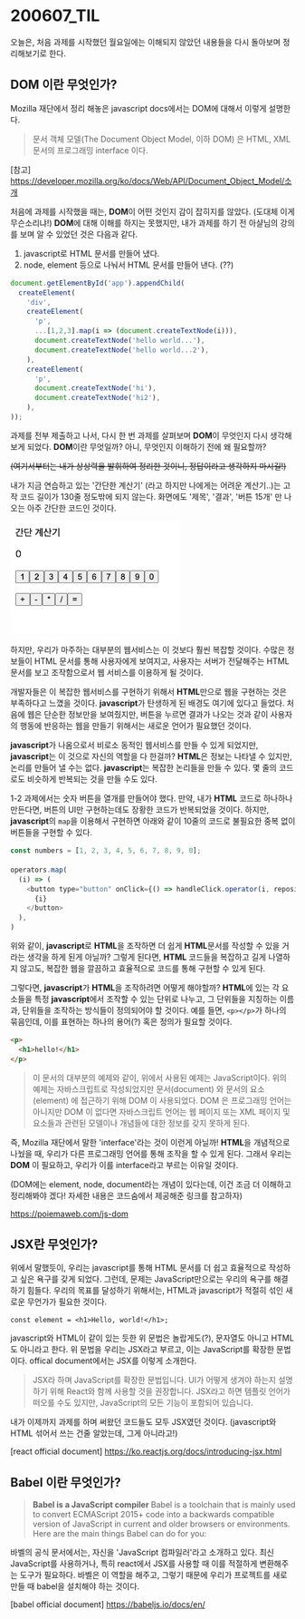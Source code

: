 200607_TIL
===

오늘은, 처음 과제를 시작했던 월요일에는 이해되지 않았던 내용들을 다시 돌아보며 정리해보기로 한다.

DOM 이란 무엇인가?
---
Mozilla 재단에서 정리 해놓은 javascript docs에서는 DOM에 대해서 이렇게 설명한다.
> 문서 객체 모델(The Document Object Model, 이하 DOM) 은 HTML, XML 문서의 프로그래밍 interface 이다. 

[참고]
https://developer.mozilla.org/ko/docs/Web/API/Document_Object_Model/소개

처음에 과제를 시작했을 때는, **DOM**이 어떤 것인지 감이 잡히지를 않았다. (도대체 이게 무슨소리냐!) **DOM**에 대해 이해를 하지는 못했지만, 내가 과제를 하기 전 아샬님의 강의를 보며 알 수 있었던 것은 다음과 같다.

1. javascript로 HTML 문서를 만들어 냈다.
2. node, element 등으로 나눠서 HTML 문서를 만들어 낸다. (??)

```javascript
document.getElementById('app').appendChild(
  createElement(
    'div', 
    createElement(
      'p', 
      ...[1,2,3].map(i => (document.createTextNode(i))),
      document.createTextNode('hello world...'),
      document.createTextNode('hello world...2'),
    ),
    createElement(
      'p', 
      document.createTextNode('hi'),
      document.createTextNode('hi2'),
    ),
));
```

과제를 전부 제출하고 나서, 다시 한 번 과제를 살펴보며 **DOM**이 무엇인지 다시 생각해보게 되었다. **DOM**이란 무엇일까? 아니, 무엇인지 이해하기 전에 왜 필요할까?

~~(여기서부터는 내가 상상력을 발휘하여 정리한 것이니, 정답이라고 생각하지 마시길!)~~


내가 지금 연습하고 있는 '간단한 계산기' (라고 하지만 나에게는 어려운 계산기..)는 고작 코드 길이가 130줄 정도밖에 되지 않는다. 화면에도 '제목', '결과', '버튼 15개' 만 나오는 아주 간단한 코드인 것이다.

<img src = "../images/assignment1-2.png" width="300px">

하지만, 우리가 마주하는 대부분의 웹서비스는 이 것보다 훨씬 복잡할 것이다. 수많은 정보들이 HTML 문서를 통해 사용자에게 보여지고, 사용자는 서버가 전달해주는 HTML 문서를 보고 조작함으로서 웹 서비스를 이용하게 될 것이다.

개발자들은 이 복잡한 웹서비스를 구현하기 위해서 **HTML**만으로 웹을 구현하는 것은 부족하다고 느꼈을 것이다. **javascript**가 탄생하게 된 배경도 여기에 있다고 들었다. 처음에 웹은 단순한 정보만을 보여줬지만, 버튼을 누르면 결과가 나오는 것과 같이 사용자의 행동에 반응하는 웹을 만들기 위해서는 새로운 언어가 필요했던 것이다. 

**javascript**가 나옴으로서 비로소 동적인 웹서비스를 만들 수 있게 되었지만, **javascript**는 이 것으로 자신의 역할을 다 한걸까? **HTML**은 정보는 나타낼 수 있지만, 논리를 만들어 낼 수는 없다. **javascript**는 복잡한 논리들을 만들 수 있다. 몇 줄의 코드로도 비슷하게 반복되는 것을 만들 수도 있다. 

1-2 과제에서는 숫자 버튼을 열개를 만들어야 했다. 만약, 내가 **HTML** 코드로 하나하나 만든다면, 버튼의 UI만 구현하는데도 장황한 코드가 반복되었을 것이다. 하지만, **javascript**의 ```map```을 이용해서 구현하면 아래와 같이 10줄의 코드로 불필요한 중복 없이 버튼들을 구현할 수 있다.


```javascript
const numbers = [1, 2, 3, 4, 5, 6, 7, 8, 9, 0];

operators.map(
  (i) => (
    <button type="button" onClick={() => handleClick.operator(i, repository)}>
      {i}
    </button>
  ),
)
```

위와 같이, **javascript**로 **HTML**을 조작하면 더 쉽게 **HTML**문서를 작성할 수 있을 거라는 생각을 하게 된게 아닐까? 그렇게 된다면, **HTML** 코드들을 복잡하고 길게 나열하지 않고도, 복잡한 웹을 깔끔하고 효율적으로 코드를 통해 구현할 수 있게 된다.

그렇다면, **javascript**가 **HTML**을 조작하려면 어떻게 해야할까? **HTML**에 있는 각 요소들을 특정 **javascript**에서 조작할 수 있는 단위로 나누고, 그 단위들을 지칭하는 이름과, 단위들을 조작하는 방식들이 정의되어야 할 것이다. 예를 들면, ```<p></p>```가 하나의 묶음인데, 이를 표현하는 하나의 용어(?) 혹은 정의가 필요할 것이다. 

```HTML
<p>
  <h1>hello!</h1>
</p>
```


> 이 문서의 대부분의 예제와 같이, 위에서 사용된 예제는 JavaScript이다. 위의 예제는 자바스크립트로 작성되었지만 문서(document) 와 문서의 요소(element) 에 접근하기 위해 DOM 이 사용되었다. DOM 은 프로그래밍 언어는 아니지만 DOM 이 없다면 자바스크립트 언어는 웹 페이지 또는 XML 페이지 및 요소들과 관련된 모델이나 개념들에 대한 정보를 갖지 못하게 된다. 

즉, Mozilla 재단에서 말한 'interface'라는 것이 이런게 아닐까! **HTML**을 개념적으로 나눴을 때, 우리가 다른 프로그래밍 언어를 통해 조작을 할 수 있게 된다. 그래서 우리는 **DOM** 이 필요하고, 우리가 이를 interface라고 부르는 이유일 것이다.

(DOM에는 element, node, document라는 개념이 있다는데, 이건 조금 더 이해하고 정리해봐야 겠다! 자세한 내용은 코드숨에서 제공해준 링크를 참고하자)

https://poiemaweb.com/js-dom


JSX란 무엇인가?
---
위에서 말했듯이, 우리는 javascript를 통해 HTML 문서를 더 쉽고 효율적으로 작성하고 싶은 욕구를 갖게 되었다. 그런데, 문제는 JavaScript만으로는 우리의 욕구를 해결하기 힘들다. 우리의 목표를 달성하기 위해서는, HTML과 javascript가 적절히 섞인 새로운 무언가가 필요한 것이다.

```JSX
const element = <h1>Hello, world!</h1>;
```
javascript와 HTML이 같이 있는 듯한 위 문법은 놀랍게도(?), 문자열도 아니고 HTML도 아니라고 한다. 위 문법을 우리는 JSX라고 부르고, 이는 JavaScript를 확장한 문법이다. offical document에서는 JSX를 이렇게 소개한다.

> JSX라 하며 JavaScript를 확장한 문법입니다. UI가 어떻게 생겨야 하는지 설명하기 위해 React와 함께 사용할 것을 권장합니다. JSX라고 하면 템플릿 언어가 떠오를 수도 있지만, JavaScript의 모든 기능이 포함되어 있습니다.

내가 이제까지 과제를 하며 써왔던 코드들도 모두 JSX였던 것이다. 
(javascript와 HTML 섞어서 쓰는 건줄 알았는데, 그게 아니라고!)

[react official document]
https://ko.reactjs.org/docs/introducing-jsx.html


Babel 이란 무엇인가?
---
> **Babel is a JavaScript compiler**
Babel is a toolchain that is mainly used to convert ECMAScript 2015+ code into a backwards compatible version of JavaScript in current and older browsers or environments. Here are the main things Babel can do for you:

바벨의 공식 문서에서는, 자신을 'JavaScript 컴파일러'라고 소개하고 있다. 최신 JavaScript를 사용하거나, 특히 react에서 JSX를 사용할 때 이를 적절하게 변환해주는 도구가 필요하다. 바벨은 이 역할을 해주고, 그렇기 때문에 우리가 프로젝트를 새로 만들 때 babel을 설치해야 하는 것이다.

[babel official document]
https://babeljs.io/docs/en/

